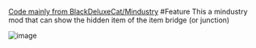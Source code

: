 [Code mainly from BlackDeluxeCat/Mindustry](https://github.com/BlackDeluxeCat/Mindustry)
#Feature
This a mindustry mod that can show the hidden item of the item bridge (or junction)

![image](https://raw.githubusercontent.com/rlzzj/ItemBridgeX/master/.github/images/_JRE9KSX%25L7(W%60%607%24L%5DH_(1.png)))
